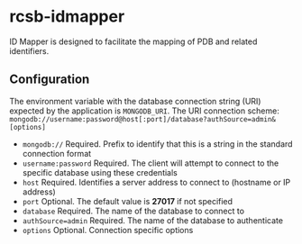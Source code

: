 # rcsb-idmapper
ID Mapper is designed to facilitate the mapping of PDB and related identifiers. 

## Configuration

The environment variable with the database connection string (URI) expected by the application is `MONGODB_URI`.
The URI connection scheme: `mongodb://username:password@host[:port]/database?authSource=admin&[options]`
  - `mongodb://` Required. Prefix to identify that this is a string in the standard connection format 
  - `username:password` Required. The client will attempt to connect to the specific database using these credentials
  - `host` Required. Identifies a server address to connect to (hostname or IP address)
  - `port` Optional. The default value is __27017__ if not specified
  - `database` Required. The name of the database to connect to
  - `authSource=admin` Required. The name of the database to authenticate
  - `options` Optional. Connection specific options

